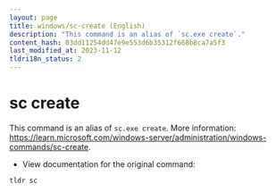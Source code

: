```yaml
---
layout: page
title: windows/sc-create (English)
description: "This command is an alias of `sc.exe create`."
content_hash: 03dd11254dd47e9e553d6b35312f668b8ca7a5f3
last_modified_at: 2023-11-12
tldri18n_status: 2
---
```

# sc create

This command is an alias of `sc.exe create`.
More information: <https://learn.microsoft.com/windows-server/administration/windows-commands/sc-create>.

- View documentation for the original command:

`tldr sc`
